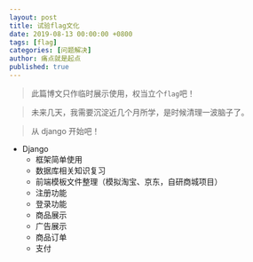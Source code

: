 ```yaml
---
layout: post
title: 试验flag文化
date: 2019-08-13 00:00:00 +0800
tags: [flag]
categories: [问题解决]
author: 痛点就是起点
published: true
---
```


> 此篇博文只作临时展示使用，权当立个`flag`吧！

> 未来几天，我需要沉淀近几个月所学，是时候清理一波脑子了。

> 从 django 开始吧！

* Django
  * 框架简单使用
  * 数据库相关知识复习
  * 前端模板文件整理（模拟淘宝、京东，自研商城项目）
  * 注册功能
  * 登录功能
  * 商品展示
  * 广告展示
  * 商品订单
  * 支付
